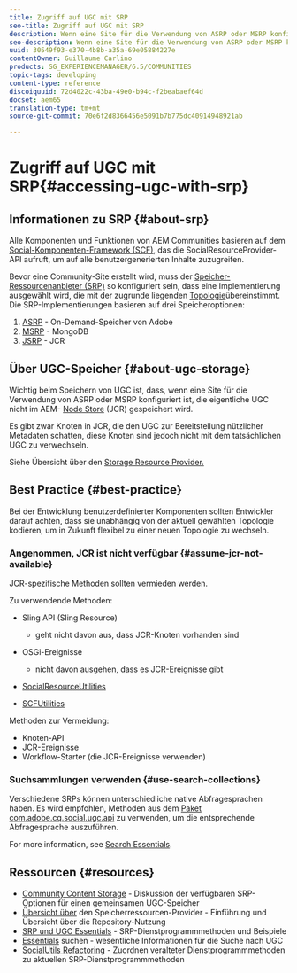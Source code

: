 ```yaml
---
title: Zugriff auf UGC mit SRP
seo-title: Zugriff auf UGC mit SRP
description: Wenn eine Site für die Verwendung von ASRP oder MSRP konfiguriert ist, wird die tatsächliche UGC nicht im AEM-Node Store (JCR) gespeichert
seo-description: Wenn eine Site für die Verwendung von ASRP oder MSRP konfiguriert ist, wird die tatsächliche UGC nicht im AEM-Node Store (JCR) gespeichert
uuid: 30549f93-e370-4b8b-a35a-69e05884227e
contentOwner: Guillaume Carlino
products: SG_EXPERIENCEMANAGER/6.5/COMMUNITIES
topic-tags: developing
content-type: reference
discoiquuid: 72d4022c-43ba-49e0-b94c-f2beabaef64d
docset: aem65
translation-type: tm+mt
source-git-commit: 70e6f2d8366456e5091b7b775dc40914948921ab

---
```



# Zugriff auf UGC mit SRP{#accessing-ugc-with-srp}

## Informationen zu SRP {#about-srp}

Alle Komponenten und Funktionen von AEM Communities basieren auf dem [Social-Komponenten-Framework (SCF)](/help/communities/scf.md), das die SocialResourceProvider-API aufruft, um auf alle benutzergenerierten Inhalte zuzugreifen.

Bevor eine Community-Site erstellt wird, muss der [Speicher-Ressourcenanbieter (SRP)](/help/communities/working-with-srp.md) so konfiguriert sein, dass eine Implementierung ausgewählt wird, die mit der zugrunde liegenden [Topologie](/help/communities/topologies.md)übereinstimmt. Die SRP-Implementierungen basieren auf drei Speicheroptionen:

1. [ASRP](/help/communities/asrp.md) - On-Demand-Speicher von Adobe
1. [MSRP](/help/communities/msrp.md) - MongoDB
1. [JSRP](/help/communities/jsrp.md) - JCR

## Über UGC-Speicher {#about-ugc-storage}

Wichtig beim Speichern von UGC ist, dass, wenn eine Site für die Verwendung von ASRP oder MSRP konfiguriert ist, die eigentliche UGC nicht im AEM- [Node Store](/help/sites-deploying/data-store-config.md) (JCR) gespeichert wird.

Es gibt zwar Knoten in JCR, die den UGC zur Bereitstellung nützlicher Metadaten schatten, diese Knoten sind jedoch nicht mit dem tatsächlichen UGC zu verwechseln.

Siehe Übersicht über den [Storage Resource Provider.](/help/communities/srp.md)

## Best Practice {#best-practice}

Bei der Entwicklung benutzerdefinierter Komponenten sollten Entwickler darauf achten, dass sie unabhängig von der aktuell gewählten Topologie kodieren, um in Zukunft flexibel zu einer neuen Topologie zu wechseln.

### Angenommen, JCR ist nicht verfügbar {#assume-jcr-not-available}

JCR-spezifische Methoden sollten vermieden werden.

Zu verwendende Methoden:

* Sling API (Sling Resource)

   * geht nicht davon aus, dass JCR-Knoten vorhanden sind

* OSGi-Ereignisse

   * nicht davon ausgehen, dass es JCR-Ereignisse gibt

* [SocialResourceUtilities](/help/communities/socialutils.md#socialresourceutilities-package)
* [SCFUtilities](/help/communities/socialutils.md#scfutilities-package)

Methoden zur Vermeidung:

* Knoten-API
* JCR-Ereignisse
* Workflow-Starter (die JCR-Ereignisse verwenden)

### Suchsammlungen verwenden {#use-search-collections}

Verschiedene SRPs können unterschiedliche native Abfragesprachen haben. Es wird empfohlen, Methoden aus dem [Paket com.adobe.cq.social.ugc.api](https://helpx.adobe.com/experience-manager/6-5/sites/developing/using/reference-materials/javadoc/com/adobe/cq/social/ugc/api/package-summary.html) zu verwenden, um die entsprechende Abfragesprache auszuführen.

For more information, see [Search Essentials](/help/communities/search-implementation.md).

## Ressourcen {#resources}

* [Community Content Storage](/help/communities/working-with-srp.md) - Diskussion der verfügbaren SRP-Optionen für einen gemeinsamen UGC-Speicher
* [Übersicht über](/help/communities/srp.md) den Speicherressourcen-Provider - Einführung und Übersicht über die Repository-Nutzung
* [SRP und UGC Essentials](/help/communities/srp-and-ugc.md) - SRP-Dienstprogrammmethoden und Beispiele
* [Essentials](/help/communities/search-implementation.md) suchen - wesentliche Informationen für die Suche nach UGC
* [SocialUtils Refactoring](/help/communities/socialutils.md) - Zuordnen veralteter Dienstprogrammmethoden zu aktuellen SRP-Dienstprogrammmethoden

